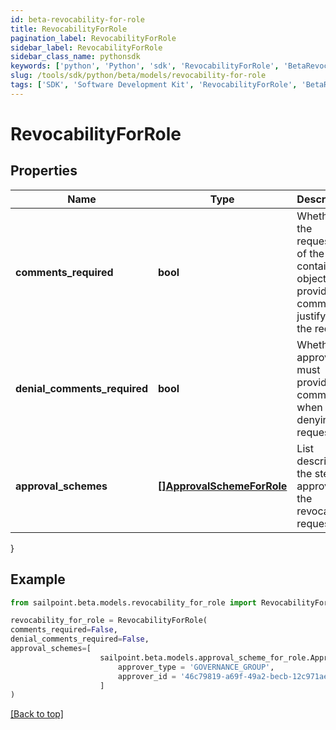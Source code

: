 ```yaml
---
id: beta-revocability-for-role
title: RevocabilityForRole
pagination_label: RevocabilityForRole
sidebar_label: RevocabilityForRole
sidebar_class_name: pythonsdk
keywords: ['python', 'Python', 'sdk', 'RevocabilityForRole', 'BetaRevocabilityForRole'] 
slug: /tools/sdk/python/beta/models/revocability-for-role
tags: ['SDK', 'Software Development Kit', 'RevocabilityForRole', 'BetaRevocabilityForRole']
---
```


# RevocabilityForRole


## Properties

Name | Type | Description | Notes
------------ | ------------- | ------------- | -------------
**comments_required** | **bool** | Whether the requester of the containing object must provide comments justifying the request | [optional] [default to False]
**denial_comments_required** | **bool** | Whether an approver must provide comments when denying the request | [optional] [default to False]
**approval_schemes** | [**[]ApprovalSchemeForRole**](approval-scheme-for-role) | List describing the steps in approving the revocation request | [optional] 
}

## Example

```python
from sailpoint.beta.models.revocability_for_role import RevocabilityForRole

revocability_for_role = RevocabilityForRole(
comments_required=False,
denial_comments_required=False,
approval_schemes=[
                    sailpoint.beta.models.approval_scheme_for_role.ApprovalSchemeForRole(
                        approver_type = 'GOVERNANCE_GROUP', 
                        approver_id = '46c79819-a69f-49a2-becb-12c971ae66c6', )
                    ]
)

```
[[Back to top]](#) 

